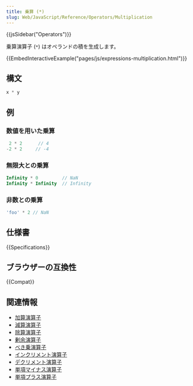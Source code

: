 ```yaml
---
title: 乗算 (*)
slug: Web/JavaScript/Reference/Operators/Multiplication
---
```

{{jsSidebar("Operators")}}

乗算演算子 (`*`) はオペランドの積を生成します。

{{EmbedInteractiveExample("pages/js/expressions-multiplication.html")}}

## 構文

```js
x * y
```

## 例

### 数値を用いた乗算

```js
 2 * 2      // 4
-2 * 2     // -4
```

### 無限大との乗算

```js
Infinity * 0         // NaN
Infinity * Infinity  // Infinity
```

### 非数との乗算

```js
'foo' * 2 // NaN
```

## 仕様書

{{Specifications}}

## ブラウザーの互換性

{{Compat}}

## 関連情報

- [加算演算子](/ja/docs/Web/JavaScript/Reference/Operators/Addition)
- [減算演算子](/ja/docs/Web/JavaScript/Reference/Operators/Subtraction)
- [除算演算子](/ja/docs/Web/JavaScript/Reference/Operators/Division)
- [剰余演算子](/ja/docs/Web/JavaScript/Reference/Operators/Remainder)
- [べき乗演算子](/ja/docs/Web/JavaScript/Reference/Operators/Exponentiation)
- [インクリメント演算子](/ja/docs/Web/JavaScript/Reference/Operators/Increment)
- [デクリメント演算子](/ja/docs/Web/JavaScript/Reference/Operators/Decrement)
- [単項マイナス演算子](/ja/docs/Web/JavaScript/Reference/Operators/Unary_negation)
- [単項プラス演算子](/ja/docs/Web/JavaScript/Reference/Operators/Unary_plus)
